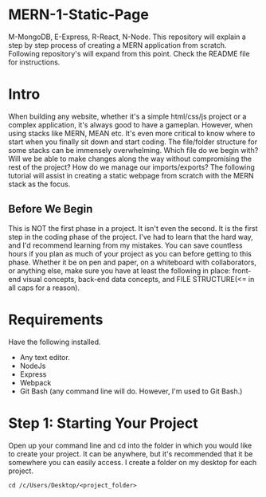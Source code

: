 # MERN-1-Static-Page
M-MongoDB, E-Express, R-React, N-Node. This repository will explain a step by step process of creating a MERN application from scratch. Following repository's will expand from this point. Check the README file for instructions.


# Intro
When building any website, whether it's a simple html/css/js project or a complex application, it's always good to have a gameplan. However, when using stacks like MERN, MEAN etc. It's even more critical to know where to start when you finally sit down and start coding. The file/folder structure for some stacks can be immensely overwhelming. Which file do we begin with? Will we be able to make changes along the way without compromising the rest of the project? How do we manage our imports/exports? The following tutorial will assist in creating a static webpage from scratch with the MERN stack as the focus.

## Before We Begin
This is NOT the first phase in a project. It isn't even the second. It is the first step in the coding phase of the project. I've had to learn that the hard way, and I'd recommend learning from my mistakes. You can save countless hours if you plan as much of your project as you can before getting to this phase. Whether it be on pen and paper, on a whiteboard with collaborators, or anything else, make sure you have at least the following in place: front-end visual concepts, back-end data concepts, and FILE STRUCTURE(<= in all caps for a reason).

# Requirements
Have the following installed.

- Any text editor.
- NodeJs
- Express
- Webpack
- Git Bash (any command line will do. However, I'm used to Git Bash.)

# Step 1: Starting Your Project
 Open up your command line and cd into the folder in which you would like to create your project. It can be anywhere, but it's recommended that it be somewhere you can easily access. I create a folder on my desktop for each project.
 
 ```
 cd /c/Users/Desktop/<project_folder>
 ```
 
